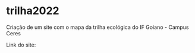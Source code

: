 # trilha2022
Criação de um site com o mapa da trilha ecológica do IF Goiano - Campus Ceres

Link do site: 
